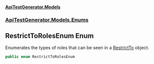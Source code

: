 #### [ApiTestGenerator.Models](ApiTestGenerator.Models.md 'ApiTestGenerator.Models')
### [ApiTestGenerator.Models.Enums](ApiTestGenerator.Models.md#ApiTestGenerator.Models.Enums 'ApiTestGenerator.Models.Enums')

## RestrictToRolesEnum Enum

Enumerates the types of roles that can be seen in a 
[RestrictTo](https://docs.microsoft.com/en-us/dotnet/api/RestrictTo 'RestrictTo') object.

```csharp
public enum RestrictToRolesEnum
```